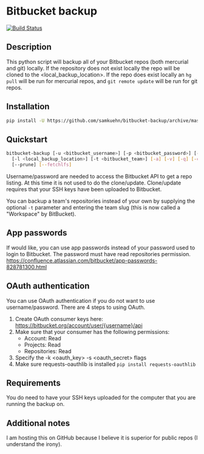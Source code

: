 # Bitbucket backup

[![Build Status](https://travis-ci.org/samkuehn/bitbucket-backup.svg?branch=master)](https://travis-ci.org/samkuehn/bitbucket-backup)

## Description
This python script will backup all of your Bitbucket repos (both mercurial and git) locally.
If the repository does not exist locally the repo will be cloned to the <local_backup_location>.
If the repo does exist locally an `hg pull` will be run for mercurial repos,
and `git remote update` will be run for git repos.

## Installation

```bash
pip install -U https://github.com/samkuehn/bitbucket-backup/archive/master.zip
```

## Quickstart
```bash
bitbucket-backup [-u <bitbucket_username>] [-p <bitbucket_password>] [-k <oauth_key>] [-s <oauth_secret>]
  [-l <local_backup_location>] [-t <bitbucket_team>] [-a] [-v] [-q] [-c] [--http] [--skip-password] [--mirror]
  [--prune] [--fetchlfs]
```
Username/password are needed to access the Bitbucket API to get a repo listing.
At this time it is not used to do the clone/update.
Clone/update requires that your SSH keys have been uploaded to Bitbucket.

You can backup a team's repositories instead of your own by supplying the optional `-t` parameter
and entering the team slug (this is now called a "Workspace" by BitBucket).

## App passwords
If would like, you can use app passwords instead of your password used to login to Bitbucket.
The password must have read repositories permission.
<https://confluence.atlassian.com/bitbucket/app-passwords-828781300.html>

## OAuth authentication

You can use OAuth authentication if you do not want to use username/password. There are 4 steps to using OAuth.

1. Create OAuth consumer keys here: https://bitbucket.org/account/user/{username}/api
2. Make sure that your consumer has the following permissions:
    * Account: Read
    * Projects: Read
    * Repositories: Read
3. Specify the -k <oauth_key> -s <oauth_secret> flags
4. Make sure requests-oauthlib is installed `pip install requests-oauthlib`


## Requirements

You do need to have your SSH keys uploaded for the computer that you are running the backup on.

## Additional notes
I am hosting this on GitHub because I believe it is superior for public repos (I understand the irony).
